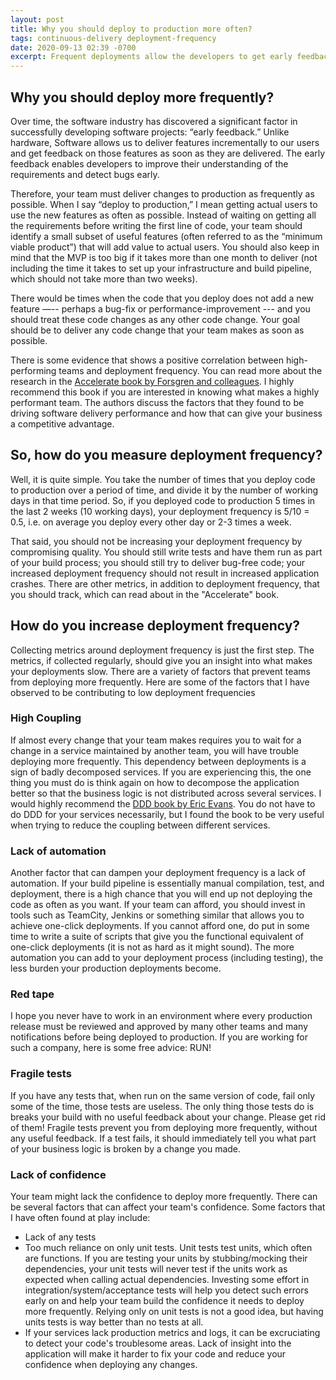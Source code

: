 ```yaml
---
layout: post
title: Why you should deploy to production more often?
tags: continuous-delivery deployment-frequency
date: 2020-09-13 02:39 -0700
excerpt: Frequent deployments allow the developers to get early feedback and correct their course. There is some research that suggestshows a positive correlation between high-performing teams and deployment frequency. In this post, I talk about why frequent deployments are important and how you can increase your deployment frequency.
---
```

## Why you should deploy more frequently?
Over time, the software industry has discovered a significant factor in successfully developing software projects: “early feedback.” Unlike hardware, Software allows us 
to deliver features incrementally to our users and get feedback on those features as soon as they are delivered. The early feedback enables 
developers to improve their understanding of the requirements and detect bugs early.

Therefore, your team must deliver changes to production as frequently as possible. When I say “deploy to production,” I mean getting actual users to use the new features as often 
as possible. Instead of waiting on getting all the requirements before writing the first line of code, your team should identify a small subset of useful features 
(often referred to as the “minimum viable product”) that will add value to actual users. You should also keep in mind that the MVP is too big if it takes more than one month to 
deliver (not including the time it takes to set up your infrastructure and build pipeline, which should not take more than two weeks).

There would be times when the code that you deploy does not add a new feature —-- perhaps a bug-fix or performance-improvement --- and you should treat these code changes as 
any other code change. Your goal should be to deliver any code change that your team makes as soon as possible. 

There is some evidence that shows a positive correlation between high-performing teams and deployment frequency. You can read more about 
the research in the [Accelerate book by Forsgren and colleagues](https://amzn.to/2GYeX4N). I highly recommend this book if you are interested in knowing what makes a highly performant team. 
The authors discuss the factors that they found to be driving software delivery performance and how that can give your business a competitive advantage.


## So, how do you measure deployment frequency? 

Well, it is quite simple. You take the number of times that you deploy code to production over a period of time, and divide it by the 
number of working days in that time period. So, if you deployed code to production 5 times in the last 2 weeks (10 working days), your deployment frequency is 5/10 = 0.5, i.e. on average you deploy 
every other day or 2-3 times a week.

That said, you should not be increasing your deployment frequency by compromising quality. You should still write tests and have them run as part of your build process; you should 
still try to deliver bug-free code; your increased deployment frequency should not result in increased application crashes. There are other metrics, in addition to deployment frequency, that you 
should track, which can read about in the "Accelerate" book.

## How do you increase deployment frequency?
Collecting metrics around deployment frequency is just the first step. The metrics, if collected regularly, should give you an insight into what makes your deployments slow. There are a variety of
factors that prevent teams from deploying more frequently. Here are some of the factors that I have observed to be contributing to low deployment frequencies

### High Coupling
If almost every change that your team makes requires you to wait for a change in a service maintained by another team, you will have trouble deploying more frequently. This dependency between deployments is a sign of badly decomposed services. If you are experiencing this, the one thing you must do is think again on how to decompose the application better so that the business logic is not distributed across several services. I would highly recommend the [DDD book by Eric Evans](https://amzn.to/2Zz7HCU). You do not have to do DDD for your services necessarily, but I found the book to be very
useful when trying to reduce the coupling between different services.

### Lack of automation
Another factor that can dampen your deployment frequency is a lack of automation. If your build pipeline is essentially manual compilation, test, and deployment, there is a high chance that you will end up not deploying the code as often as you want. If your team can afford, you should invest in tools such as TeamCity, Jenkins or something similar that allows you to achieve one-click deployments. If you cannot afford one, do put in some time to write a suite of scripts that give you the functional equivalent of one-click deployments (it is not as hard as it might sound). The more automation you can add to your deployment process (including testing), the less burden your production deployments become.

### Red tape
I hope you never have to work in an environment where every production release must be reviewed and approved by many other teams and many notifications before being deployed to production. If you are working for such a company, here is some free advice: RUN!

### Fragile tests
If you have any tests that, when run on the same version of code, fail only some of the time, those tests are useless. The only thing those tests do is breaks your build with no useful feedback about your change. Please get rid of them! Fragile tests prevent you from deploying more frequently, without any useful feedback. If a test fails, it should immediately tell you what part of your business logic is broken by a change you made.

### Lack of confidence
Your team might lack the confidence to deploy more frequently. There can be several factors that can affect your team's confidence. Some factors that I have often found at play include:
* Lack of any tests
* Too much reliance on only unit tests. Unit tests test units, which often are functions. If you are testing your units by stubbing/mocking their dependencies, your unit tests will never
test if the units work as expected when calling actual dependencies. Investing some effort in integration/system/acceptance tests will help you detect such errors early on and help your team build
the confidence it needs to deploy more frequently. Relying only on unit tests is not a good idea, but having units tests is way better than no tests at all.
* If your services lack production metrics and logs, it can be excruciating to detect your code's troublesome areas. Lack of insight into the application will make it harder to fix your code and reduce your confidence when deploying any changes.
